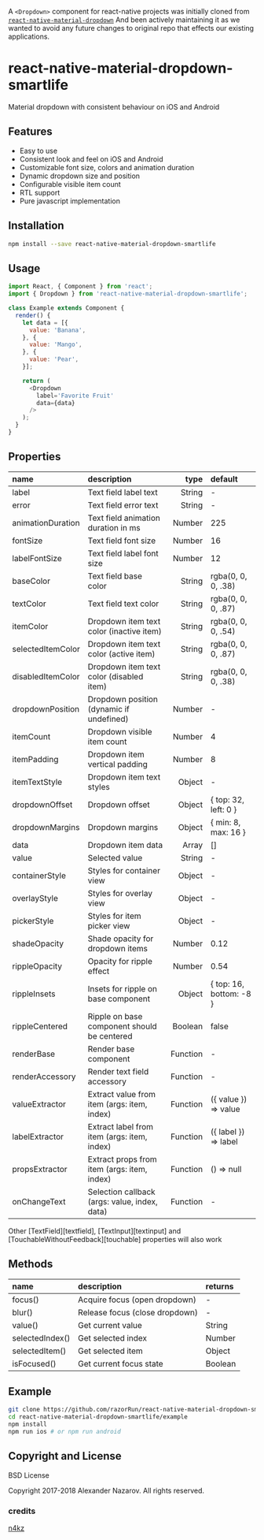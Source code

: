 A `<Dropdown>` component for react-native projects was initially cloned from [`react-native-material-dropdown`](https://github.com/n4kz/react-native-material-dropdown) And been actively maintaining it as we wanted to avoid any future changes to original repo that effects our existing applications. 

# react-native-material-dropdown-smartlife

Material dropdown with consistent behaviour on iOS and Android

## Features

* Easy to use
* Consistent look and feel on iOS and Android
* Customizable font size, colors and animation duration
* Dynamic dropdown size and position
* Configurable visible item count
* RTL support
* Pure javascript implementation

## Installation

```bash
npm install --save react-native-material-dropdown-smartlife
```

## Usage

```javascript
import React, { Component } from 'react';
import { Dropdown } from 'react-native-material-dropdown-smartlife';

class Example extends Component {
  render() {
    let data = [{
      value: 'Banana',
    }, {
      value: 'Mango',
    }, {
      value: 'Pear',
    }];

    return (
      <Dropdown
        label='Favorite Fruit'
        data={data}
      />
    );
  }
}
```

## Properties

 name              | description                                   | type     | default
:----------------- |:--------------------------------------------- | --------:|:------------------
 label             | Text field label text                         |   String | -
 error             | Text field error text                         |   String | -
 animationDuration | Text field animation duration in ms           |   Number | 225
 fontSize          | Text field font size                          |   Number | 16
 labelFontSize     | Text field label font size                    |   Number | 12
 baseColor         | Text field base color                         |   String | rgba(0, 0, 0, .38)
 textColor         | Text field text color                         |   String | rgba(0, 0, 0, .87)
 itemColor         | Dropdown item text color (inactive item)      |   String | rgba(0, 0, 0, .54)
 selectedItemColor | Dropdown item text color (active item)        |   String | rgba(0, 0, 0, .87)
 disabledItemColor | Dropdown item text color (disabled item)      |   String | rgba(0, 0, 0, .38)
 dropdownPosition  | Dropdown position (dynamic if undefined)      |   Number | -
 itemCount         | Dropdown visible item count                   |   Number | 4
 itemPadding       | Dropdown item vertical padding                |   Number | 8
 itemTextStyle     | Dropdown item text styles                     |   Object | -
 dropdownOffset    | Dropdown offset                               |   Object | { top: 32, left: 0 }
 dropdownMargins   | Dropdown margins                              |   Object | { min: 8, max: 16 }
 data              | Dropdown item data                            |    Array | []
 value             | Selected value                                |   String | -
 containerStyle    | Styles for container view                     |   Object | -
 overlayStyle      | Styles for overlay view                       |   Object | -
 pickerStyle       | Styles for item picker view                   |   Object | -
 shadeOpacity      | Shade opacity for dropdown items              |   Number | 0.12
 rippleOpacity     | Opacity for ripple effect                     |   Number | 0.54
 rippleInsets      | Insets for ripple on base component           |   Object | { top: 16, bottom: -8 }
 rippleCentered    | Ripple on base component should be centered   |  Boolean | false
 renderBase        | Render base component                         | Function | -
 renderAccessory   | Render text field accessory                   | Function | -
 valueExtractor    | Extract value from item (args: item, index)   | Function | ({ value }) => value
 labelExtractor    | Extract label from item (args: item, index)   | Function | ({ label }) => label
 propsExtractor    | Extract props from item (args: item, index)   | Function | () => null
 onChangeText      | Selection callback (args: value, index, data) | Function | -

Other [TextField][textfield], [TextInput][textinput] and [TouchableWithoutFeedback][touchable] properties will also work

## Methods

 name            | description                    | returns
:--------------- |:------------------------------ |:--------
 focus()         | Acquire focus (open dropdown)  | -
 blur()          | Release focus (close dropdown) | -
 value()         | Get current value              | String
 selectedIndex() | Get selected index             | Number
 selectedItem()  | Get selected item              | Object
 isFocused()     | Get current focus state        | Boolean

## Example

```bash
git clone https://github.com/razorRun/react-native-material-dropdown-smartlife
cd react-native-material-dropdown-smartlife/example
npm install
npm run ios # or npm run android
```

## Copyright and License

BSD License

Copyright 2017-2018 Alexander Nazarov. All rights reserved.

### credits
[n4kz](https://github.com/n4kz/react-native-material-dropdown#readme)